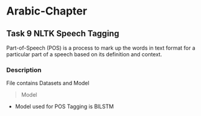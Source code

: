 # Arabic-Chapter
## Task 9 NLTK Speech Tagging
Part-of-Speech (POS) is a process to mark up the words in text format for a 
particular part of a speech based on its definition and context.
### Description 
File contains Datasets and Model
> Model
- Model used for POS Tagging is BILSTM          
